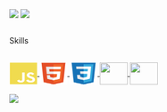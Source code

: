 <div>
  <img height="180em" src="https://github-readme-stats.vercel.app/api?username=augustoaraujoo&show_icons=true&theme=tokyonight&include_all_commits=true&count_private=true"/>
  <img height="180em" src="https://github-readme-stats.vercel.app/api/top-langs/?username=augustoaraujoo&layout=compact&langs_count=7&theme=tokyonight"/>
</div>
  
  ##
  <p align="left" >Skills</p>
<div style="display: inline_block"><br>
  <a href="https://github.com/augustoaraujoo">
    <img align="center"  height="40" width="50" src="https://raw.githubusercontent.com/devicons/devicon/master/icons/javascript/javascript-plain.svg">
    <img align="center"  height="40" width="50" src="https://raw.githubusercontent.com/devicons/devicon/master/icons/html5/html5-original.svg">
    <img align="center"  height="40" width="50" src="https://raw.githubusercontent.com/devicons/devicon/master/icons/css3/css3-original.svg">
    <img align="center"  height="40" width="50" src="https://cdn.jsdelivr.net/gh/devicons/devicon/icons/vuejs/vuejs-original.svg">
    <img align="center"  height="40" width="50" src="https://cdn.jsdelivr.net/gh/devicons/devicon/icons/nodejs/nodejs-original.svg">
   </a>
</div>
  <br>
<div> 
  <a href="https://www.linkedin.com/in/augusto-araujo-18243b1a6/" target="_blank"><img src="https://img.shields.io/badge/-LinkedIn-%230077B5?style=for-the-badge&logo=linkedin&logoColor=white" target="_blank"></a> 
 
